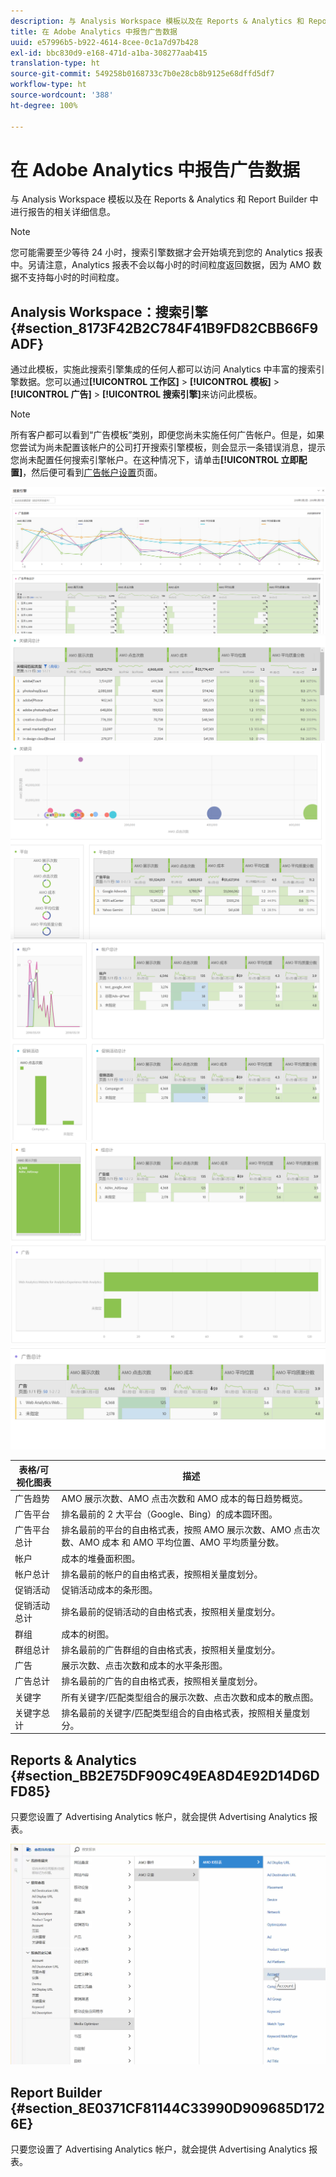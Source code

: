 ```yaml
---
description: 与 Analysis Workspace 模板以及在 Reports & Analytics 和 Report Builder 中进行报告的相关详细信息。
title: 在 Adobe Analytics 中报告广告数据
uuid: e57996b5-b922-4614-8cee-0c1a7d97b428
exl-id: bbc830d9-e168-471d-a1ba-308277aab415
translation-type: ht
source-git-commit: 549258b0168733c7b0e28cb8b9125e68dffd5df7
workflow-type: ht
source-wordcount: '388'
ht-degree: 100%

---
```


# 在 Adobe Analytics 中报告广告数据

与 Analysis Workspace 模板以及在 Reports &amp; Analytics 和 Report Builder 中进行报告的相关详细信息。

>[!NOTE]
>
>您可能需要至少等待 24 小时，搜索引擎数据才会开始填充到您的 Analytics 报表中。另请注意，Analytics 报表不会以每小时的时间粒度返回数据，因为 AMO 数据不支持每小时的时间粒度。

## Analysis Workspace：搜索引擎 {#section_8173F42B2C784F41B9FD82CBB66F9ADF}

通过此模板，实施此搜索引擎集成的任何人都可以访问 Analytics 中丰富的搜索引擎数据。您可以通过&#x200B;**[!UICONTROL 工作区]** > **[!UICONTROL 模板]** > **[!UICONTROL 广告]** > **[!UICONTROL 搜索引擎]**&#x200B;来访问此模板。

>[!NOTE]
>
>所有客户都可以看到“广告模板”类别，即便您尚未实施任何广告帐户。但是，如果您尝试为尚未配置该帐户的公司打开搜索引擎模板，则会显示一条错误消息，提示您尚未配置任何搜索引擎帐户。在这种情况下，请单击&#x200B;**[!UICONTROL 立即配置]**，然后便可看到[广告帐户设置](/help/integrate/c-advertising-analytics/c-adanalytics-workflow/aa-create-ad-account.md)页面。

![](assets/aa_aw.png)  ![](assets/aa_aw2.png) ![](assets/aa_aw3.png) ![](assets/aa_aw4.png)  ![](assets/aa_aw5.png) ![](assets/aa_aw6.png)

| 表格/可视化图表 | 描述 |
|--- |--- |
| 广告趋势 | AMO 展示次数、AMO 点击次数和 AMO 成本的每日趋势概览。 |
| 广告平台 | 排名最前的 2 大平台（Google、Bing）的成本圆环图。 |
| 广告平台总计 | 排名最前的平台的自由格式表，按照 AMO 展示次数、AMO 点击次数、AMO 成本 和 AMO 平均位置、AMO 平均质量分数。 |
| 帐户 | 成本的堆叠面积图。 |
| 帐户总计 | 排名最前的帐户的自由格式表，按照相关量度划分。 |
| 促销活动 | 促销活动成本的条形图。 |
| 促销活动总计 | 排名最前的促销活动的自由格式表，按照相关量度划分。 |
| 群组  | 成本的树图。 |
| 群组总计 | 排名最前的广告群组的自由格式表，按照相关量度划分。 |
| 广告 | 展示次数、点击次数和成本的水平条形图。 |
| 广告总计 | 排名最前的广告的自由格式表，按照相关量度划分。 |
| 关键字 | 所有关键字/匹配类型组合的展示次数、点击次数和成本的散点图。 |
| 关键字总计 | 排名最前的关键字/匹配类型组合的自由格式表，按照相关量度划分。 |

## Reports &amp; Analytics {#section_BB2E75DF909C49EA8D4E92D14D6DFD85}

只要您设置了 Advertising Analytics 帐户，就会提供 Advertising Analytics 报表。

![](assets/aa_randa.png)

## Report Builder {#section_8E0371CF81144C33990D909685D1726E}

只要您设置了 Advertising Analytics 帐户，就会提供 Advertising Analytics 报表。
